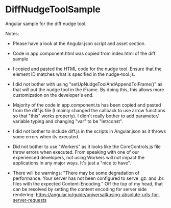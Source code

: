 # DiffNudgeToolSample

Angular sample for the diff nudge tool.

Notes:
- Please have a look at the Angular.json script and asset section.

- Code in app.component.html was copied from index.html of the diff sample

- I copied and pasted the HTML code for the nudge tool. Ensure that the element ID matches what is specified in the nudge-tool.js.

- I did not bother with using "setUpNudgeToolAndAppendToIFrame()" as that will put the nudge tool in the iFrame. By doing this, this allows more customization on the developer's end.

- Majority of the code in app.component.ts has been copied and pasted from the diff.js file (I mainly changed the callback to use arrow functions so that "this" works properly). I didn't really bother to add parameter/ variable typing and changing "var" to be "let/const".

- I did not bother to include diff.js in the scripts in Angular.json as it throws some errors when its executed.

- Did not bother to use "Workers" as it looks like the CoreControls.js file throw errors when executed. From speaking with one of our experienced developers, not using Workers will not impact the applications in any major ways. It's just a "nice to have".

- There will be warnings: "There may be some degradation of performance. Your server has not been configured to serve .gz. and .br. files with the expected Content-Encoding."
Off the top of my head, that can be resolved by setting the content encoding for server side rendering: https://angular.io/guide/universal#using-absolute-urls-for-server-requests
